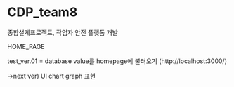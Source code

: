 # CDP_team8
종합설계프로젝트, 작업자 안전 플랫폼 개발

HOME_PAGE

test_ver.01 = database value를 homepage에 불러오기 (http://localhost:3000/)

->next ver) UI chart graph 표현
